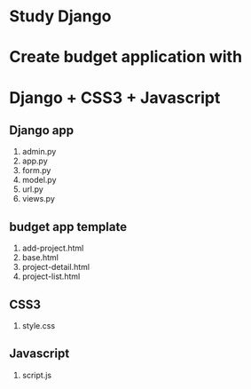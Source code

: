 # Study Django 
# Create budget application with
# Django + CSS3 + Javascript

## Django app
1. admin.py
2. app.py
3. form.py
4. model.py
5. url.py
6. views.py
## budget app template
1. add-project.html
2. base.html
3. project-detail.html
4. project-list.html
## CSS3
1. style.css
## Javascript
1. script.js
